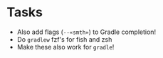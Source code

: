 # Tasks
- Also add flags (`--«smth»`) to Gradle completion!
- Do `gradlew` fzf's for fish and zsh
- Make these also work for `gradle`!
